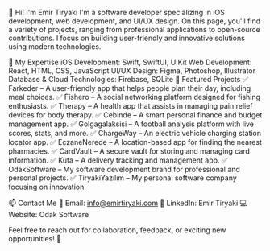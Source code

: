 👋 Hi! I'm Emir Tiryaki
I'm a software developer specializing in iOS development, web development, and UI/UX design. On this page, you'll find a variety of projects, ranging from professional applications to open-source contributions. I focus on building user-friendly and innovative solutions using modern technologies.

🚀 My Expertise
iOS Development: Swift, SwiftUI, UIKit
Web Development: React, HTML, CSS, JavaScript
UI/UX Design: Figma, Photoshop, Illustrator
Database & Cloud Technologies: Firebase, SQLite
🌟 Featured Projects
✅ Farkeder – A user-friendly app that helps people plan their day, including meal choices.
✅ Fishero – A social networking platform designed for fishing enthusiasts.
✅ Therapy – A health app that assists in managing pain relief devices for body therapy.
✅ Cebinde – A smart personal finance and budget management app.
✅ Golgagalaksisi – A football analysis platform with live scores, stats, and more.
✅ ChargeWay – An electric vehicle charging station locator app.
✅ EczaneNerede – A location-based app for finding the nearest pharmacies.
✅ CardVault – A secure vault for storing and managing card information.
✅ Kuta – A delivery tracking and management app.
✅ OdakSoftware – My software development brand for professional and personal projects.
✅ TiryakiYazılım – My personal software company focusing on innovation.

📫 Contact Me
📩 Email: info@emirtiryaki.com
🔗 LinkedIn: Emir Tiryaki
💻 Website: Odak Software

Feel free to reach out for collaboration, feedback, or exciting new opportunities! 🚀
